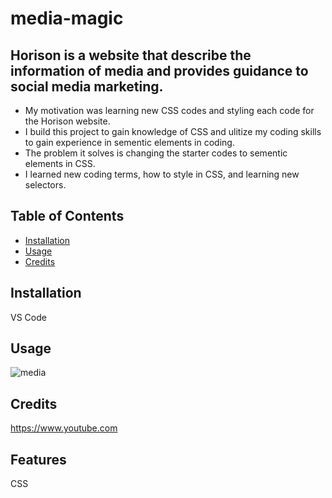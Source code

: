 # media-magic

## Horison is a website that describe the information of media and provides guidance to social media marketing.


- My motivation was learning new CSS codes and styling each code for the Horison website.
- I build this project to gain knowledge of CSS and ulitize my coding skills to gain experience in sementic elements in coding.
- The problem it solves is changing the starter codes to sementic elements in CSS.
- I learned new coding terms, how to style in CSS, and learning new selectors.

## Table of Contents 

- [Installation](#installation)
- [Usage](#usage)
- [Credits](#credits)

## Installation
VS Code
## Usage
![media](media-magic.png)
## Credits
https://www.youtube.com
## Features
CSS
